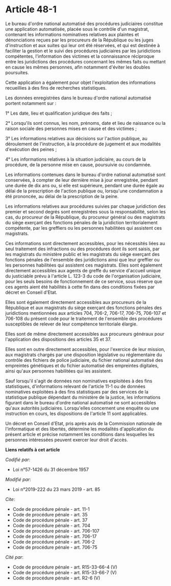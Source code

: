 # Article 48-1

Le bureau d'ordre national automatisé des procédures judiciaires constitue une application automatisée, placée sous le
contrôle d'un magistrat, contenant les informations nominatives relatives aux plaintes et dénonciations reçues par les
procureurs de la République ou les juges d'instruction et aux suites qui leur ont été réservées, et qui est destinée à
faciliter la gestion et le suivi des procédures judiciaires par les juridictions compétentes, l'information des victimes et
la connaissance réciproque entre les juridictions des procédures concernant les mêmes faits ou mettant en cause les mêmes
personnes, afin notamment d'éviter les doubles poursuites.

Cette application a également pour objet l'exploitation des informations recueillies à des fins de recherches statistiques.

Les données enregistrées dans le bureau d'ordre national automatisé portent notamment sur :

1° Les date, lieu et qualification juridique des faits ;

2° Lorsqu'ils sont connus, les nom, prénoms, date et lieu de naissance ou la raison sociale des personnes mises en cause et
des victimes ;

3° Les informations relatives aux décisions sur l'action publique, au déroulement de l'instruction, à la procédure de
jugement et aux modalités d'exécution des peines ;

4° Les informations relatives à la situation judiciaire, au cours de la procédure, de la personne mise en cause, poursuivie
ou condamnée.

Les informations contenues dans le bureau d'ordre national automatisé sont conservées, à compter de leur dernière mise à jour
enregistrée, pendant une durée de dix ans ou, si elle est supérieure, pendant une durée égale au délai de la prescription de
l'action publique ou, lorsqu'une condamnation a été prononcée, au délai de la prescription de la peine.

Les informations relatives aux procédures suivies par chaque juridiction des premier et second degrés sont enregistrées sous
la responsabilité, selon les cas, du procureur de la République, du procureur général ou des magistrats du siège exerçant des
fonctions pénales de la juridiction territorialement compétente, par les greffiers ou les personnes habilitées qui assistent
ces magistrats.

Ces informations sont directement accessibles, pour les nécessités liées au seul traitement des infractions ou des procédures
dont ils sont saisis, par les magistrats du ministère public et les magistrats du siège exerçant des fonctions pénales de
l'ensemble des juridictions ainsi que leur greffier ou les personnes habilitées qui assistent ces magistrats. Elles sont
également directement accessibles aux agents de greffe du service d'accueil unique du justiciable prévu à l'article L. 123-3
du code de l'organisation judiciaire, pour les seuls besoins de fonctionnement de ce service, sous réserve que ces agents
aient été habilités à cette fin dans des conditions fixées par décret en Conseil d'Etat.

Elles sont également directement accessibles aux procureurs de la République et aux magistrats du siège exerçant des
fonctions pénales des juridictions mentionnées aux articles 704, 706-2, 
706-17, 706-75, 706-107 et 706-108 du présent code pour le traitement de l'ensemble des procédures susceptibles de relever de
leur compétence territoriale élargie.

Elles sont de même directement accessibles aux procureurs généraux pour l'application des dispositions des articles 35 et 37.

Elles sont en outre directement accessibles, pour l'exercice de leur mission, aux magistrats chargés par une disposition
législative ou réglementaire du contrôle des fichiers de police judiciaire, du fichier national automatisé des empreintes
génétiques et du fichier automatisé des empreintes digitales, ainsi qu'aux personnes habilitées qui les assistent.

Sauf lorsqu'il s'agit de données non nominatives exploitées à des fins statistiques, d'informations relevant de l'article
11-1 ou de données nominatives exploitées à des fins statistiques par des services de la statistique publique dépendant du
ministère de la justice, les informations figurant dans le bureau d'ordre national automatisé ne sont accessibles qu'aux
autorités judiciaires. Lorsqu'elles concernent une enquête ou une instruction en cours, les dispositions de l'article 11 sont
applicables.

Un décret en Conseil d'Etat, pris après avis de la Commission nationale de l'informatique et des libertés, détermine les
modalités d'application du présent article et précise notamment les conditions dans lesquelles les personnes intéressées
peuvent exercer leur droit d'accès.

**Liens relatifs à cet article**

_Codifié par_:

  - Loi n°57-1426 du 31 décembre 1957

_Modifié par_:

  - Loi n°2019-222 du 23 mars 2019 - art. 85

_Cite_:

  - Code de procédure pénale - art. 11-1
  - Code de procédure pénale - art. 35
  - Code de procédure pénale - art. 37
  - Code de procédure pénale - art. 704
  - Code de procédure pénale - art. 706-107
  - Code de procédure pénale - art. 706-17
  - Code de procédure pénale - art. 706-2
  - Code de procédure pénale - art. 706-75

_Cité par_:

  - Code de procédure pénale - art. R15-33-66-4 (V)
  - Code de procédure pénale - art. R15-33-66-7 (V)
  - Code de procédure pénale - art. R2-6 (V)
